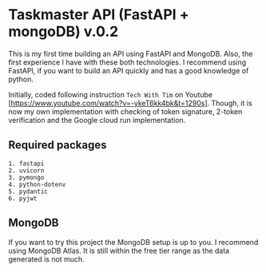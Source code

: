 # Taskmaster API (FastAPI + mongoDB) v.0.2

This is my first time building an API using FastAPI and MongoDB. Also, the first experience I have with
these both technologies. I recommend using FastAPI, if you want to build an API quickly 
and has a good knowledge of python. 

Initially, coded following instruction `Tech With Tim` on Youtube
 [https://www.youtube.com/watch?v=-ykeT6kk4bk&t=1290s]. 
Though, it is now my own implementation with checking
of token signature, 2-token verification and the Google cloud run implementation.

## Required packages

    1. fastapi
    2. uvicorn
    3. pymongo
    4. python-dotenv
    5. pydantic
    6. pyjwt

## MongoDB

If you want to try this project the MongoDB setup is up to you. I recommend using MongoDB Atlas. 
It is still within the free tier range as the data generated is not much.




